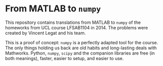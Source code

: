 From MATLAB to `numpy`
======================

This repository contains translations from MATLAB to `numpy`
of the homeworks from UCL course LFSAB1104 in 2014.
The problems were created by Vincent Legat and his team.

This is a proof of concept: `numpy` is a perfectly adapted tool for the course.
The only things holding us back are old habits and long-lasting deals with
Mathworks.
Python, `numpy`, `scipy` and the companion libraries are free
(in both meanings), faster, easier to setup, and easier to use.
